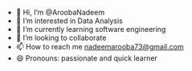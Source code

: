 - 👋 Hi, I’m @AroobaNadeem
- 👀 I’m interested in Data Analysis
- 🌱 I’m currently learning software engineering
- 💞️ I’m looking to collaborate 
- 📫 How to reach me nadeemarooba73@gmail.com
- 😄 Pronouns: passionate and quick learner


<!---
AroobaNadeem78/AroobaNadeem78 is a ✨ special ✨ repository because its `README.md` (this file) appears on your GitHub profile.
You can click the Preview link to take a look at your changes.
--->
